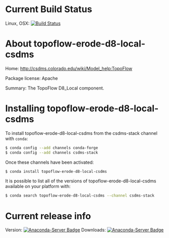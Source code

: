 




# Current Build Status

Linux, OSX: [![Build Status](https://travis-ci.org/csdms-stack/topoflow-erode-d8-local-csdms-recipe.svg?branch=master)](https://travis-ci.org/csdms-stack/topoflow-erode-d8-local-csdms-recipe)

# About topoflow-erode-d8-local-csdms

Home: http://csdms.colorado.edu/wiki/Model_help:TopoFlow

Package license: Apache

Summary: The TopoFlow D8_Local component.

# Installing topoflow-erode-d8-local-csdms

To install topoflow-erode-d8-local-csdms from the csdms-stack channel with `conda`:

```bash
$ conda config --add channels conda-forge
$ conda config --add channels csdms-stack
```

Once these channels have been activated:

```bash
$ conda install topoflow-erode-d8-local-csdms
```

It is possible to list all of the versions of topoflow-erode-d8-local-csdms available on your
platform with:

```bash
$ conda search topoflow-erode-d8-local-csdms --channel csdms-stack
```

# Current release info

Version: [![Anaconda-Server Badge](https://anaconda.org/csdms-stack/topoflow-erode-d8-local-csdms/badges/version.svg)](https://anaconda.org/csdms-stack/topoflow-erode-d8-local-csdms)
Downloads: [![Anaconda-Server Badge](https://anaconda.org/csdms-stack/topoflow-erode-d8-local-csdms/badges/downloads.svg)](https://anaconda.org/csdms-stack/topoflow-erode-d8-local-csdms)